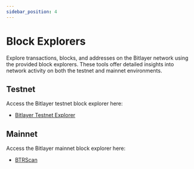 ```yaml
---
sidebar_position: 4
---
```


# Block Explorers

Explore transactions, blocks, and addresses on the Bitlayer network using the provided block explorers. These tools offer detailed insights into network activity on both the testnet and mainnet environments.

## Testnet

Access the Bitlayer testnet block explorer here:
- [Bitlayer Testnet Explorer](https://testnet-scan.bitlayer.org)

## Mainnet

Access the Bitlayer mainnet block explorer here:
- [BTRScan](https://www.btrscan.com)
